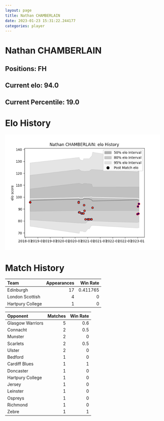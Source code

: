 ```yaml
---  
layout: page  
title: Nathan CHAMBERLAIN  
date: 2023-01-23 15:31:22.244177  
categories: player  
---
```

# Nathan CHAMBERLAIN

## Positions: FH

## Current elo: 94.0

## Current Percentile: 19.0

# Elo History


![elo history](history_NathanCHAMBERLAIN.png)
# Match History


| Team             |   Appearances |   Win Rate |
|:-----------------|--------------:|-----------:|
| Edinburgh        |            17 |   0.411765 |
| London Scottish  |             4 |   0        |
| Hartpury College |             1 |   0        |

| Opponent         |   Matches |   Win Rate |
|:-----------------|----------:|-----------:|
| Glasgow Warriors |         5 |        0.6 |
| Connacht         |         2 |        0.5 |
| Munster          |         2 |        0   |
| Scarlets         |         2 |        0.5 |
| Ulster           |         2 |        0   |
| Bedford          |         1 |        0   |
| Cardiff Blues    |         1 |        1   |
| Doncaster        |         1 |        0   |
| Hartpury College |         1 |        0   |
| Jersey           |         1 |        0   |
| Leinster         |         1 |        0   |
| Ospreys          |         1 |        0   |
| Richmond         |         1 |        0   |
| Zebre            |         1 |        1   |